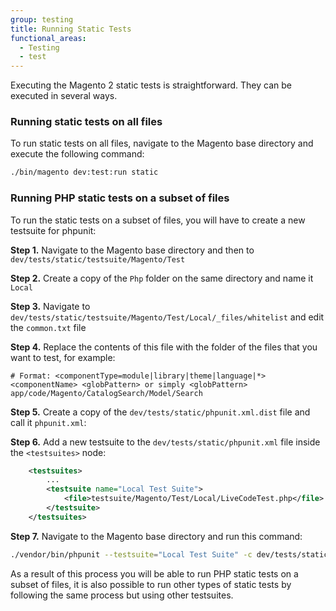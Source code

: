 ```yaml
---
group: testing
title: Running Static Tests
functional_areas:
  - Testing
  - test
---
```


Executing the Magento 2 static tests is straightforward. They can be executed in several ways.

### Running static tests on all files

To run static tests on all files, navigate to the Magento base directory and execute the following command:

```bash
./bin/magento dev:test:run static
```

### Running PHP static tests on a subset of files

To run the static tests on a subset of files, you will have to create a new testsuite for phpunit:

**Step 1.** Navigate to the Magento base directory and then to `dev/tests/static/testsuite/Magento/Test`

**Step 2.** Create a copy of the `Php` folder on the same directory and name it `Local`

**Step 3.** Navigate to `dev/tests/static/testsuite/Magento/Test/Local/_files/whitelist` and edit the `common.txt` file

**Step 4.** Replace the contents of this file with the folder of the files that you want to test, for example:

```text
# Format: <componentType=module|library|theme|language|*> <componentName> <globPattern> or simply <globPattern>
app/code/Magento/CatalogSearch/Model/Search
```

**Step 5.** Create a copy of the `dev/tests/static/phpunit.xml.dist` file and call it `phpunit.xml`:

**Step 6.** Add a new testsuite to the `dev/tests/static/phpunit.xml` file inside the `<testsuites>` node:

```xml
    <testsuites>
        ...
        <testsuite name="Local Test Suite">
            <file>testsuite/Magento/Test/Local/LiveCodeTest.php</file>
        </testsuite>
    </testsuites>
```

**Step 7.** Navigate to the Magento base directory and run this command:

```bash
./vendor/bin/phpunit --testsuite="Local Test Suite" -c dev/tests/static/phpunit.xml.dist 
```

As a result of this process you will be able to run PHP static tests on a subset of files, it is also possible to run other types of static tests by following the same process but using other testsuites.
